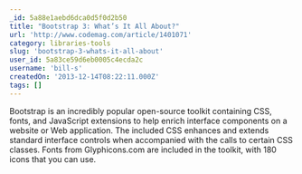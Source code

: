 ```yaml
---
_id: 5a88e1aebd6dca0d5f0d2b50
title: "Bootstrap 3: What’s It All About?"
url: 'http://www.codemag.com/article/1401071'
category: libraries-tools
slug: 'bootstrap-3-whats-it-all-about'
user_id: 5a83ce59d6eb0005c4ecda2c
username: 'bill-s'
createdOn: '2013-12-14T08:22:11.000Z'
tags: []
---
```


Bootstrap is an incredibly popular open-source toolkit containing CSS, fonts, and JavaScript extensions to help enrich interface components on a website or Web application. The included CSS enhances and extends standard interface controls when accompanied with the calls to certain CSS classes. Fonts from Glyphicons.com are included in the toolkit, with 180 icons that you can use.
